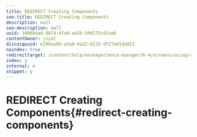 ```yaml
---
title: REDIRECT Creating Components
seo-title: REDIRECT Creating Components
description: null
seo-description: null
uuid: 160604ad-9074-4fa8-ae5b-59d175cd2aa6
contentOwner: jsyal
discoiquuid: e296aa90-a3a0-4a22-b215-df27e61da811
noindex: true
redirecttarget: /content/help/en/experience-manager/6-4/screens/using/creating-components
index: y
internal: n
snippet: y
---
```


# REDIRECT Creating Components{#redirect-creating-components}

